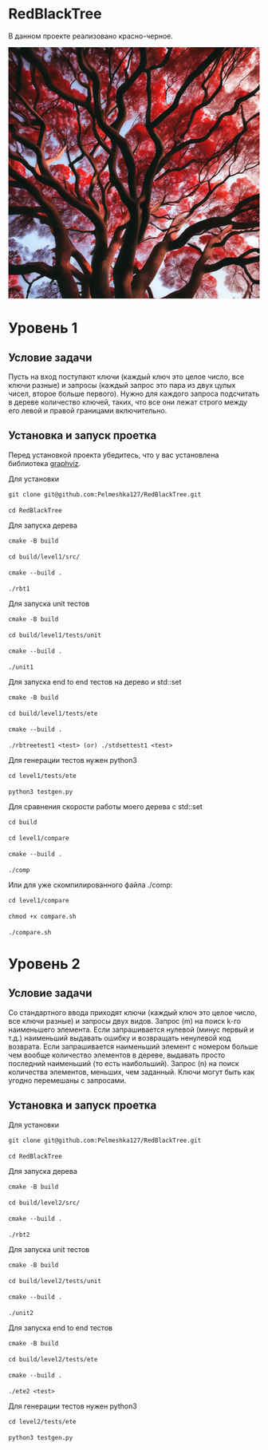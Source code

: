 # RedBlackTree
В данном проекте реализовано красно-черное.

![image](Images/rbt.jpeg)

# Уровень 1

## Условие задачи
Пусть на вход поступают ключи (каждый ключ это целое число, все ключи разные) и запросы (каждый запрос это пара из двух цулых чисел, второе больше первого). Нужно для каждого запроса подсчитать в дереве количество ключей, таких, что все они лежат строго между его левой и правой границами включительно.

## Установка и запуск проетка
Перед установкой проекта убедитесь, что у вас установлена библиотека [graphviz](https://graphviz.org).

Для установки
```
git clone git@github.com:Pelmeshka127/RedBlackTree.git

cd RedBlackTree
```

Для запуска дерева
```
cmake -B build

cd build/level1/src/

cmake --build .

./rbt1
```

Для запуска unit тестов
```
cmake -B build

cd build/level1/tests/unit

cmake --build .

./unit1
```

Для запуска end to end тестов на дерево и std::set
```
cmake -B build

cd build/level1/tests/ete

cmake --build .

./rbtreetest1 <test> (or) ./stdsettest1 <test>
```

Для генерации тестов нужен python3
```
cd level1/tests/ete

python3 testgen.py
```

Для сравнения скорости работы моего дерева с std::set
```
cd build

cd level1/compare

cmake --build .

./comp
```

Или для уже скомпилированного файла ./comp:
```
cd level1/compare

chmod +x compare.sh

./compare.sh
```

# Уровень 2

## Условие задачи
Со стандартного ввода приходят ключи (каждый ключ это целое число, все ключи разные) и запросы двух видов.
Запрос (m) на поиск k-го наименьшего элемента. Если запрашивается нулевой (минус первый и т.д.) наименьший выдавать ошибку и возвращать ненулевой код возврата. Если запрашивается наименьший элемент с номером больше чем вообще количество элементов в дереве, выдавать просто последний наименьший (то есть наибольший). Запрос (n) на поиск количества элементов, меньших, чем заданный. Ключи могут быть как угодно перемешаны с запросами.

## Установка и запуск проетка

Для установки
```
git clone git@github.com:Pelmeshka127/RedBlackTree.git

cd RedBlackTree
```

Для запуска дерева
```
cmake -B build

cd build/level2/src/

cmake --build .

./rbt2
```

Для запуска unit тестов
```
cmake -B build

cd build/level2/tests/unit

cmake --build .

./unit2
```

Для запуска end to end тестов
```
cmake -B build

cd build/level2/tests/ete

cmake --build .

./ete2 <test> 
```

Для генерации тестов нужен python3
```
cd level2/tests/ete

python3 testgen.py
```